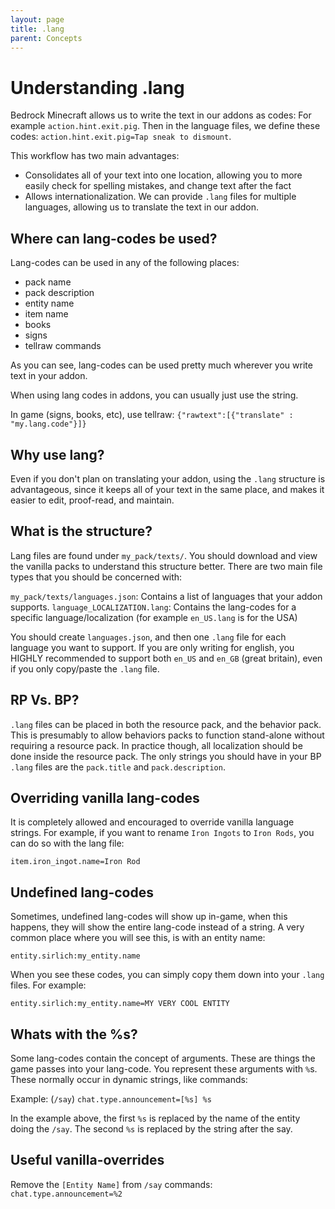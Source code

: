 ```yaml
---
layout: page
title: .lang
parent: Concepts
---
```


# Understanding .lang 

Bedrock Minecraft allows us to write the text in our addons as codes: For example `action.hint.exit.pig`. Then in the language files, we define these codes: `action.hint.exit.pig=Tap sneak to dismount`.

This workflow has two main advantages:
 - Consolidates all of your text into one location, allowing you to more easily check for spelling mistakes, and change text after the fact
 - Allows internationalization. We can provide `.lang` files for multiple languages, allowing us to translate the text in our addon.

## Where can lang-codes be used? 

Lang-codes can be used in any of the following places:
 - pack name
 - pack description
 - entity name
 - item name
 - books
 - signs
 - tellraw commands

As you can see, lang-codes can be used pretty much wherever you write text in your addon.

When using lang codes in addons, you can usually just use the string.

In game (signs, books, etc), use tellraw: `{"rawtext":[{"translate" : "my.lang.code"}]}`

## Why use lang?

Even if you don't plan on translating your addon, using the `.lang` structure is advantageous, since it keeps all of your text in the same place, and makes it easier to edit, proof-read, and maintain.

## What is the structure?

Lang files are found under `my_pack/texts/`. You should download and view the vanilla packs to understand this structure better. There are two main file types that you should be concerned with:

`my_pack/texts/languages.json`: Contains a list of languages that your addon supports.
`language_LOCALIZATION.lang`: Contains the lang-codes for a specific language/localization (for example `en_US.lang` is for the USA)

You should create `languages.json`, and then one `.lang` file for each language you want to support. If you are only writing for english, you HIGHLY recommended to support both `en_US` and `en_GB` (great britain), even if you only copy/paste the `.lang` file.

## RP Vs. BP?

`.lang` files can be placed in both the resource pack, and the behavior pack. This is presumably to allow behaviors packs to function stand-alone without requiring a resource pack. In practice though, all localization should be done inside the resource pack. The only strings you should have in your BP `.lang` files are the `pack.title` and `pack.description`.

## Overriding vanilla lang-codes

It is completely allowed and encouraged to override vanilla language strings. For example, if you want to rename `Iron Ingots` to `Iron Rods`, you can do so with the lang file:

`item.iron_ingot.name=Iron Rod`

## Undefined lang-codes

Sometimes, undefined lang-codes will show up in-game, when this happens, they will show the entire lang-code instead of a string. A very common place where you will see this, is with an entity name:

`entity.sirlich:my_entity.name`

When you see these codes, you can simply copy them down into your `.lang` files. For example:

`entity.sirlich:my_entity.name=MY VERY COOL ENTITY`

## Whats with the %s?

Some lang-codes contain the concept of arguments. These are things the game passes into your lang-code. You represent these arguments with `%`s. These normally occur in dynamic strings, like commands:

Example: (`/say`)
`chat.type.announcement=[%s] %s`

In the example above, the first `%s` is replaced by the name of the entity doing the `/say`. The second `%s` is replaced by the string after the say.

## Useful vanilla-overrides

Remove the `[Entity Name]` from `/say` commands: `chat.type.announcement=%2` 

